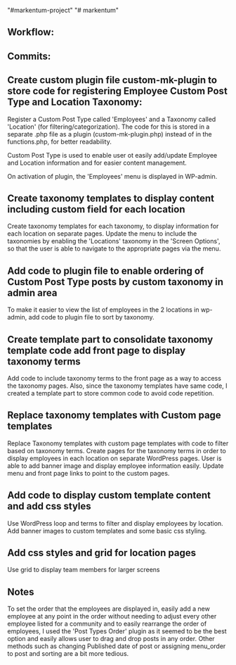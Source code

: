 "#markentum-project" 
"# markentum" 

Workflow:
-
Commits:
-
Create custom plugin file custom-mk-plugin to store code for registering Employee Custom Post Type and Location Taxonomy:
-
Register a Custom Post Type called 'Employees' and a Taxonomy called 'Location' (for filtering/categorization). The code for this is stored in a separate .php file as a plugin (custom-mk-plugin.php) instead of in the functions.php, for better readability.

Custom Post Type is used to enable user ot easily add/update Employee and Location information and for easier content management.

On activation of plugin, the 'Employees' menu is displayed in WP-admin.

Create taxonomy templates to display content including custom field for each location
-
Create taxonomy templates for each taxonomy, to display information for each location on separate pages. 
Update the menu to include the taxonomies by enabling the 'Locations' taxonomy in the 'Screen Options', so that the user is able to navigate to the appropriate pages via the menu.

Add code to plugin file to enable ordering of Custom Post Type posts by custom taxonomy in admin area
-
To make it easier to view the list of employees in the 2 locations in wp-admin, add code to plugin file to sort by taxonomy.

Create template part to consolidate taxonomy template code add front page to display taxonomy terms
-
Add code to include taxonomy terms to the front page as a way to access the taxonomy pages. Also, since the taxonomy templates have same code, I created a template part to store common code to avoid code repetition.

Replace taxonomy templates with Custom page templates
-
Replace Taxonomy templates with custom page templates with code to filter based on taxonomy terms. Create pages for the taxonomy terms in order to display employees in each location on separate WordPress pages. User is able to add banner image and display employee information easily. Update menu and front page links to point to the custom pages.

Add code to display custom template content and add css styles
-
Use WordPress loop and terms to filter and display employees by location. Add banner images to custom templates and some basic css styling.

Add css styles and grid for location pages
-
Use grid to display team members for larger screens

Notes
-
To set the order that the employees are displayed in, easily add a new employee at any point in the order without needing to adjust every other employee listed for a community and to easily rearrange the order of employees, I used the 'Post Types Order' plugin as it seemed to be the best option and easily allows user to drag and drop posts in any order. Other methods such as changing Published date of post or assigning menu_order to post and sorting are a bit more tedious.
